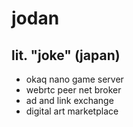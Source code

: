 # jodan
## lit. "joke" (japan)
* okaq nano game server
* webrtc peer net broker
* ad and link exchange
* digital art marketplace
